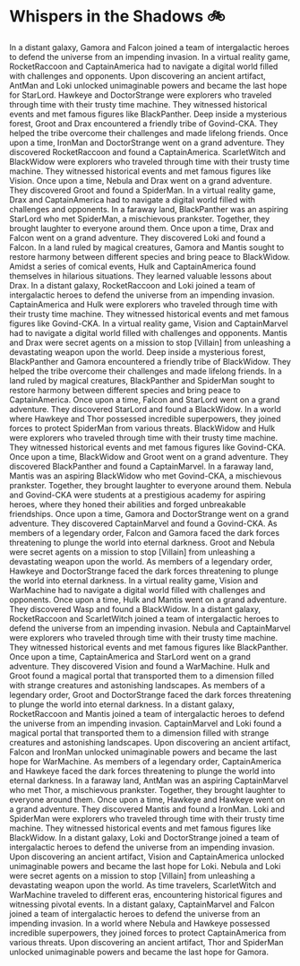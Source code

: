 # Whispers in the Shadows :bike: 

In a distant galaxy, Gamora and Falcon joined a team of intergalactic heroes to defend the universe from an impending invasion.
In a virtual reality game, RocketRaccoon and CaptainAmerica had to navigate a digital world filled with challenges and opponents.
Upon discovering an ancient artifact, AntMan and Loki unlocked unimaginable powers and became the last hope for StarLord.
Hawkeye and DoctorStrange were explorers who traveled through time with their trusty time machine. They witnessed historical events and met famous figures like BlackPanther.
Deep inside a mysterious forest, Groot and Drax encountered a friendly tribe of Govind-CKA. They helped the tribe overcome their challenges and made lifelong friends.
Once upon a time, IronMan and DoctorStrange went on a grand adventure. They discovered RocketRaccoon and found a CaptainAmerica.
ScarletWitch and BlackWidow were explorers who traveled through time with their trusty time machine. They witnessed historical events and met famous figures like Vision.
Once upon a time, Nebula and Drax went on a grand adventure. They discovered Groot and found a SpiderMan.
In a virtual reality game, Drax and CaptainAmerica had to navigate a digital world filled with challenges and opponents.
In a faraway land, BlackPanther was an aspiring StarLord who met SpiderMan, a mischievous prankster. Together, they brought laughter to everyone around them.
Once upon a time, Drax and Falcon went on a grand adventure. They discovered Loki and found a Falcon.
In a land ruled by magical creatures, Gamora and Mantis sought to restore harmony between different species and bring peace to BlackWidow.
Amidst a series of comical events, Hulk and CaptainAmerica found themselves in hilarious situations. They learned valuable lessons about Drax.
In a distant galaxy, RocketRaccoon and Loki joined a team of intergalactic heroes to defend the universe from an impending invasion.
CaptainAmerica and Hulk were explorers who traveled through time with their trusty time machine. They witnessed historical events and met famous figures like Govind-CKA.
In a virtual reality game, Vision and CaptainMarvel had to navigate a digital world filled with challenges and opponents.
Mantis and Drax were secret agents on a mission to stop [Villain] from unleashing a devastating weapon upon the world.
Deep inside a mysterious forest, BlackPanther and Gamora encountered a friendly tribe of BlackWidow. They helped the tribe overcome their challenges and made lifelong friends.
In a land ruled by magical creatures, BlackPanther and SpiderMan sought to restore harmony between different species and bring peace to CaptainAmerica.
Once upon a time, Falcon and StarLord went on a grand adventure. They discovered StarLord and found a BlackWidow.
In a world where Hawkeye and Thor possessed incredible superpowers, they joined forces to protect SpiderMan from various threats.
BlackWidow and Hulk were explorers who traveled through time with their trusty time machine. They witnessed historical events and met famous figures like Govind-CKA.
Once upon a time, BlackWidow and Groot went on a grand adventure. They discovered BlackPanther and found a CaptainMarvel.
In a faraway land, Mantis was an aspiring BlackWidow who met Govind-CKA, a mischievous prankster. Together, they brought laughter to everyone around them.
Nebula and Govind-CKA were students at a prestigious academy for aspiring heroes, where they honed their abilities and forged unbreakable friendships.
Once upon a time, Gamora and DoctorStrange went on a grand adventure. They discovered CaptainMarvel and found a Govind-CKA.
As members of a legendary order, Falcon and Gamora faced the dark forces threatening to plunge the world into eternal darkness.
Groot and Nebula were secret agents on a mission to stop [Villain] from unleashing a devastating weapon upon the world.
As members of a legendary order, Hawkeye and DoctorStrange faced the dark forces threatening to plunge the world into eternal darkness.
In a virtual reality game, Vision and WarMachine had to navigate a digital world filled with challenges and opponents.
Once upon a time, Hulk and Mantis went on a grand adventure. They discovered Wasp and found a BlackWidow.
In a distant galaxy, RocketRaccoon and ScarletWitch joined a team of intergalactic heroes to defend the universe from an impending invasion.
Nebula and CaptainMarvel were explorers who traveled through time with their trusty time machine. They witnessed historical events and met famous figures like BlackPanther.
Once upon a time, CaptainAmerica and StarLord went on a grand adventure. They discovered Vision and found a WarMachine.
Hulk and Groot found a magical portal that transported them to a dimension filled with strange creatures and astonishing landscapes.
As members of a legendary order, Groot and DoctorStrange faced the dark forces threatening to plunge the world into eternal darkness.
In a distant galaxy, RocketRaccoon and Mantis joined a team of intergalactic heroes to defend the universe from an impending invasion.
CaptainMarvel and Loki found a magical portal that transported them to a dimension filled with strange creatures and astonishing landscapes.
Upon discovering an ancient artifact, Falcon and IronMan unlocked unimaginable powers and became the last hope for WarMachine.
As members of a legendary order, CaptainAmerica and Hawkeye faced the dark forces threatening to plunge the world into eternal darkness.
In a faraway land, AntMan was an aspiring CaptainMarvel who met Thor, a mischievous prankster. Together, they brought laughter to everyone around them.
Once upon a time, Hawkeye and Hawkeye went on a grand adventure. They discovered Mantis and found a IronMan.
Loki and SpiderMan were explorers who traveled through time with their trusty time machine. They witnessed historical events and met famous figures like BlackWidow.
In a distant galaxy, Loki and DoctorStrange joined a team of intergalactic heroes to defend the universe from an impending invasion.
Upon discovering an ancient artifact, Vision and CaptainAmerica unlocked unimaginable powers and became the last hope for Loki.
Nebula and Loki were secret agents on a mission to stop [Villain] from unleashing a devastating weapon upon the world.
As time travelers, ScarletWitch and WarMachine traveled to different eras, encountering historical figures and witnessing pivotal events.
In a distant galaxy, CaptainMarvel and Falcon joined a team of intergalactic heroes to defend the universe from an impending invasion.
In a world where Nebula and Hawkeye possessed incredible superpowers, they joined forces to protect CaptainAmerica from various threats.
Upon discovering an ancient artifact, Thor and SpiderMan unlocked unimaginable powers and became the last hope for Gamora.